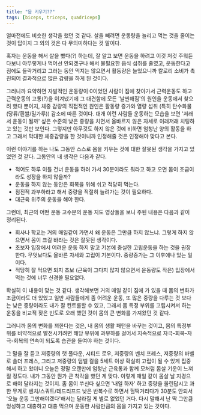 ```yaml
---
title: "몸 키우기??"
tags: [biceps, triceps, quadriceps]
---
```


얼마전에도 비슷한 생각을 했던 것 같다. 살을 빼려면 운동량을 늘리고 먹는 것을 줄이는 것이 답이지 그 외의 것은 다 무의미하다는 것 말이다. 

혹자는 운동을 해서 살을 뺐다(?) 하는데, 잘 알고 보면 운동을 하려고 이것 저것 주워듣다보니 아무렇게나 먹어선 안되겠구나 해서 불필요한 음식 섭취를 줄였고, 운동한다고 짐에도 들락거리고 그러는 동안 먹지는 않으면서 활동량은 늘었으니까 칼로리 소비가 촉진되어 결과적으로 많은 감량을 하게 된 것이다. 

그러니까 요약하면 자발적인 운동량이 0이었던 사람이 짐에 찾아가서 근력운동도 하고 근력운동의 고통(?)을 이겨냈기에 그 대견함에 모든 '날씬해짐'의 원인을 운동에서 찾으려 했다 뿐이지, 체중 감량의 직접적인 원인은 활동량 증가와 열량 섭취 (특히 탄수화물(당류/흰쌀/밀가루)) 감소에 따른 것이다. 대개 이런 사람들 운동하는 모습을 보면 '저래서 운동이 될까' 싶은 수준의 낮은 중량을 치면서 올바르지 않은 자세로 이래저래 치팅하고 있는 것만 보인다. 그렇지만 아무것도 하지 않은 것에 비하면 엄청난 양의 활동을 하고 그래서 막대한 체중감량을 한 것이니까 인정해줄 것은 인정해야 맞다고 본다.

이런 이야기를 하는 나도 그동안 스스로 몸을 키우는 것에 대한 잘못된 생각을 가지고 있었던 것 같다. 그동안의 내 생각은 다음과 같다.

- 적어도 하루 이틀 건너 운동을 하러 가서 30분이라도 뭐라고 하고 오면 몸이 조금이라도 성장을 하지 않을까?
- 운동을 하지 않는 동안은 회복을 위해 쉬고 적당히 먹는다.
- 점진적 과부하라고 해서 중량을 적절히 늘려가는 것이 필요하다.
- 대근육 위주의 운동을 해야 한다. 

그런데, 최근의 어떤 운동 고수분의 운동 지도 영상들을 보니 주된 내용은 다음과 같이 정리된다.

- 회사나 학교는 거의 매일같이 가면서 왜 운동은 그만큼 하지 않느냐. 그렇게 하지 않으면서 몸이 크길 바라는 것은 잘못된 생각이다.
- 초보자 입장에서 어려운 운동 하지 말고 기본에 충실한 고립운동을 하는 것을 권장한다. 무엇보다도 올바른 자세와 고립이 기본이다. 중량증가는 그 이후에나 있는 일이다.
- 적당히 잘 먹으면 되지 초보 (근육이 그다지 많지 않으면서 운동량도 작은) 입장에서 먹는 것에 너무 신경쓸 필요없다. 

확실히 이 내용이 맞는 것 같다. 생각해보면 거의 매일 같이 짐에 가 있을 때 몸의 변화가 조금이라도 더 있었고 일반 사람들에게 좀 어려운 운동, 또 많은 중량을 다루는 것 보다는 낮은 중량이라도 내가 잘 컨트롤할 수 있고, 그래서 몸 특정 부위를 고립시켜서 하는 운동을 비교적 잦은 빈도로 오래 했던 것이 몸의 큰 변화를 가져왔던 것 같다. 

그러니까 몸의 변화를 꾀한다는 것은, 내 몸의 생활 패턴을 바꾸는 것이고, 몸의 특정부위를 비약적으로 발전시키려면 해당 부위에 과부하를 걸어서 지속적으로 자극-회복-자극-회복의 연속이 되도록 습관을 들여야 하는 것이다. 

그 말을 잘 듣고 저중량의 랫 풀다운, 시티드 로우, 저중량의 벤치 프레스, 저중량의 바벨로 숄더 프레스, 그리고 저중량의 덤벨 컬을 5세트 이상 확실히 고립이 될 수 있게 집중해서 하고 왔더니 오늘은 정말 오랜만에 엄청난 근육통과 함께 모처럼 몸살 기운이 느껴질 정도다. 내가 그동안 뭔가 큰 착각을 했던 게 맞다. 이렇게 매일 같이 몸살 날 지경으로 해야 달라지는 것이지. 좀 몸이 쑤신다 싶으면 '내일 하자' 하고 중량을 올린답시고 과한 무게로 벤치/스쿼트/데드리프드 낮은 반복수로 하면서 헐떡거리다가 30분도 안되서 '오늘 운동 그만해야겠다'해서는 달라질 게 별로 없었던 거다. 다시 말해서 난 딱 그만큼 엉성하고 대충하고 대충 먹으며 운동한 사람만큼의 몸을 가지고 있는 것이다. 
